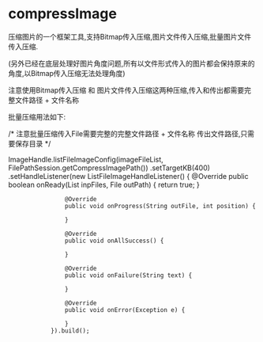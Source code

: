 # compressImage

压缩图片的一个框架工具,支持Bitmap传入压缩,图片文件传入压缩,批量图片文件传入压缩.

(另外已经在底层处理好图片角度问题,所有以文件形式传入的图片都会保持原来的角度,以Bitmap传入压缩无法处理角度)

注意使用Bitmap传入压缩 和 图片文件传入压缩这两种压缩,传入和传出都需要完整文件路径 + 文件名称

批量压缩用法如下:




/*
注意批量压缩传入File需要完整的完整文件路径 + 文件名称
传出文件路径,只需要保存目录
*/

ImageHandle.listFileImageConfig(imageFileList, FilePathSession.getCompressImagePath())
                .setTargetKB(400)
                .setHandleListener(new ListFileImageHandleListener() {
                    @Override
                    public boolean onReady(List<File> inpFiles, File outPath) {
                        return true;
                    }

                    @Override
                    public void onProgress(String outFile, int position) {

                    }

                    @Override
                    public void onAllSuccess() {

                    }

                    @Override
                    public void onFailure(String text) {

                    }

                    @Override
                    public void onError(Exception e) {

                    }
                }).build();
